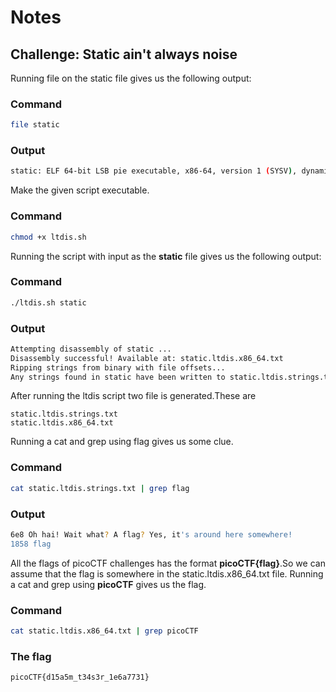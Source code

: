 # Notes

## Challenge: Static ain't always noise

Running file on the static file gives us the following output:

### Command

```bash
file static
```

### Output

```bash
static: ELF 64-bit LSB pie executable, x86-64, version 1 (SYSV), dynamically linked, interpreter /lib64/ld-linux-x86-64.so.2, for GNU/Linux 3.2.0, BuildID[sha1]=33934f7b8aea8e359749ed57dca4cd26d6059acf, not stripped
```

Make the given script executable.

### Command

```bash
chmod +x ltdis.sh
```

Running the script with input as the **static** file gives us the following output:

### Command

```bash
./ltdis.sh static
```

### Output

```bash
Attempting disassembly of static ...
Disassembly successful! Available at: static.ltdis.x86_64.txt
Ripping strings from binary with file offsets...
Any strings found in static have been written to static.ltdis.strings.txt with file offset
```

After running the ltdis script two file is generated.These are

```
static.ltdis.strings.txt
static.ltdis.x86_64.txt
```

Running a cat and grep using flag gives us some clue.

### Command

```bash
cat static.ltdis.strings.txt | grep flag
```

### Output

```bash
6e8 Oh hai! Wait what? A flag? Yes, it's around here somewhere!
1858 flag
```

All the flags of picoCTF challenges has the format **picoCTF{flag}**.So we can assume that the flag is somewhere in the static.ltdis.x86_64.txt file. Running a cat and grep using **picoCTF** gives us the flag.

### Command

```bash
cat static.ltdis.x86_64.txt | grep picoCTF
```

### The flag

```bash
picoCTF{d15a5m_t34s3r_1e6a7731}
```
